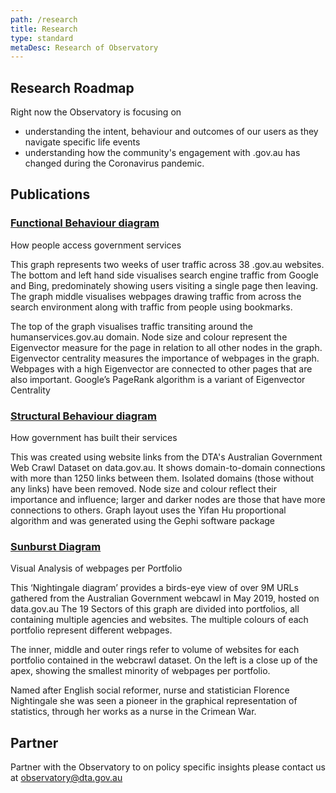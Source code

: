 ```yaml
---
path: /research
title: Research
type: standard
metaDesc: Research of Observatory
---
```


## Research Roadmap

Right now the Observatory is focusing on

- understanding the intent, behaviour and outcomes of our users as they navigate
  specific life events
- understanding how the community's engagement with .gov.au has changed during
  the Coronavirus pandemic.

## Publications

### [Functional Behaviour diagram](../../gov-au_observatory-funtional-behaviour.pdf)

How people access government services

<p>
This graph represents two weeks of user traffic across 38 .gov.au websites. 
The bottom and left hand side visualises search engine traffic from Google and Bing,
predominately showing users visiting a single page then leaving. The graph
middle visualises webpages drawing traffic from across the search environment
along with traffic from people using bookmarks.

The top of the graph visualises traffic transiting around the
humanservices.gov.au domain. Node size and colour represent the Eigenvector
measure for the page in relation to all other nodes in the graph. Eigenvector
centrality measures the importance of webpages in the graph. Webpages with a
high Eigenvector are connected to other pages that are also important. Google’s
PageRank algorithm is a variant of Eigenvector Centrality

</p>

### [Structural Behaviour diagram](../../gov-au_observatory-structural-behaviour.pdf)

How government has built their services

<p>
This was created using website links from the DTA's Australian Government Web
Crawl Dataset on data.gov.au. It shows domain-to-domain connections with more
than 1250 links between them. Isolated domains (those without any links) have
been removed. Node size and colour reflect their importance and influence;
larger and darker nodes are those that have more connections to others. Graph
layout uses the Yifan Hu proportional algorithm and was generated using the
Gephi software package
</p>

### [Sunburst Diagram](../../gov-au-observatory_webcrawl-sunburst.pdf)

Visual Analysis of webpages per Portfolio

<p>
This ‘Nightingale diagram’ provides a birds-eye view of over 9M URLs gathered
from the Australian Government webcawl in May 2019, hosted on data.gov.au The 19
Sectors of this graph are divided into portfolios, all containing multiple
agencies and websites. The multiple colours of each portfolio represent
different webpages.

The inner, middle and outer rings refer to volume of websites for each portfolio
contained in the webcrawl dataset. On the left is a close up of the apex,
showing the smallest minority of webpages per portfolio.

Named after English social reformer, nurse and statistician Florence Nightingale
she was seen a pioneer in the graphical representation of statistics, through
her works as a nurse in the Crimean War.

</p>

## Partner

Partner with the Observatory to on policy specific insights please contact us at
[observatory@dta.gov.au](mailto:observatory@dta.gov.au)

